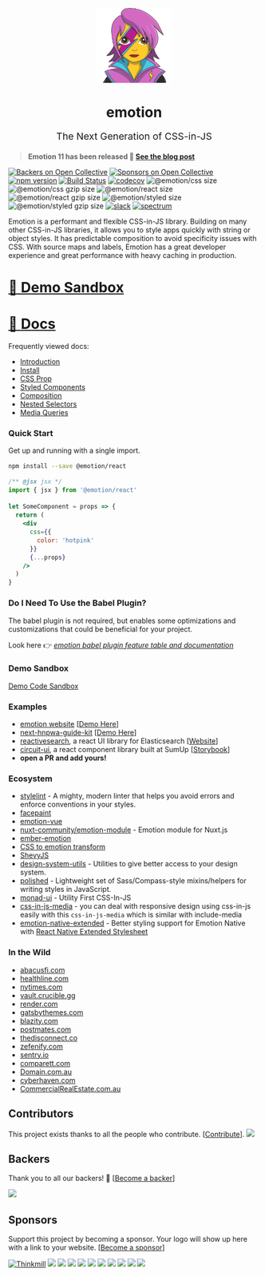 <p align="center" style="color: #343a40">
  <img src="https://raw.githubusercontent.com/emotion-js/emotion/main/emotion.png" alt="Emotion logo" height="150" width="150">
  <h1 align="center">emotion</h1>
</p>
<p align="center" style="font-size: 1.2rem;">The Next Generation of CSS-in-JS</p>

> **Emotion 11 has been released 🚀 [See the blog post](https://emotion.sh/docs/emotion-11)**

[![Backers on Open Collective](https://opencollective.com/emotion/backers/badge.svg)](#backers) [![Sponsors on Open Collective](https://opencollective.com/emotion/sponsors/badge.svg)](#sponsors) [![npm version](https://badge.fury.io/js/emotion.svg)](https://badge.fury.io/js/emotion)
[![Build Status](https://img.shields.io/circleci/project/github/emotion-js/emotion/main.svg)](https://circleci.com/gh/emotion-js/emotion)
[![codecov](https://codecov.io/gh/emotion-js/emotion/branch/main/graph/badge.svg)](https://codecov.io/gh/emotion-js/emotion)
![@emotion/css size](https://img.shields.io/bundlephobia/min/@emotion/css.svg?label=@emotion/css%20size)
![@emotion/css gzip size](https://img.shields.io/bundlephobia/minzip/@emotion/css.svg?label=@emotion/css%20gzip%20size)
![@emotion/react size](https://img.shields.io/bundlephobia/min/@emotion/react.svg?label=@emotion/react%20size)
![@emotion/react gzip size](https://img.shields.io/bundlephobia/minzip/@emotion/react.svg?label=@emotion/react%20gzip%20size)
![@emotion/styled size](https://img.shields.io/bundlephobia/min/@emotion/styled.svg?label=@emotion/styled%20size)
![@emotion/styled gzip size](https://img.shields.io/bundlephobia/minzip/@emotion/styled.svg?label=@emotion/styled%20gzip%20size)
[![slack](https://img.shields.io/badge/join-slack-green)](https://join.slack.com/t/emotion-slack/shared_invite/zt-l7oe5x0x-2jsjNXOs95f5w4AdZWu9LA)
[![spectrum](https://withspectrum.github.io/badge/badge.svg)](https://spectrum.chat/emotion)

Emotion is a performant and flexible CSS-in-JS library. Building on many other CSS-in-JS libraries, it allows you to style apps quickly with string or object styles. It has predictable composition to avoid specificity issues with CSS. With source maps and labels, Emotion has a great developer experience and great performance with heavy caching in production.

# [👀 Demo Sandbox](https://codesandbox.io/s/pk1qjqpw67)

# [📖 Docs](https://emotion.sh/docs/introduction)

Frequently viewed docs:

- [Introduction](https://emotion.sh/docs/introduction)
- [Install](https://emotion.sh/docs/install)
- [CSS Prop](https://emotion.sh/docs/css-prop)
- [Styled Components](https://emotion.sh/docs/styled)
- [Composition](https://emotion.sh/docs/composition)
- [Nested Selectors](https://emotion.sh/docs/nested)
- [Media Queries](https://emotion.sh/docs/media-queries)

### Quick Start

Get up and running with a single import.

```bash
npm install --save @emotion/react
```

```jsx
/** @jsx jsx */
import { jsx } from '@emotion/react'

let SomeComponent = props => {
  return (
    <div
      css={{
        color: 'hotpink'
      }}
      {...props}
    />
  )
}
```

### Do I Need To Use the Babel Plugin?

The babel plugin is not required, but enables some optimizations and customizations that could be beneficial for your project.

Look here 👉 _[emotion babel plugin feature table and documentation](https://github.com/emotion-js/emotion/tree/main/packages/babel-plugin)_

### Demo Sandbox

[Demo Code Sandbox](https://codesandbox.io/s/pk1qjqpw67)

### Examples

- [emotion website](site) [[Demo Here](https://emotion.sh)]
- [next-hnpwa-guide-kit](https://github.com/tkh44/next-hnpwa-guide-kit) [[Demo Here](https://hnpwa.life)]
- [reactivesearch](https://github.com/appbaseio/reactivesearch), a react UI library for Elasticsearch [[Website](https://opensource.appbase.io/reactivesearch/)]
- [circuit-ui](https://github.com/sumup-oss/circuit-ui), a react component library built at SumUp [[Storybook](https://circuit.sumup.com/?path=/story/introduction-welcome--page)]
- **open a PR and add yours!**

### Ecosystem

- [stylelint](https://github.com/stylelint/stylelint) - A mighty, modern linter that helps you avoid errors and enforce conventions in your styles.
- [facepaint](https://github.com/emotion-js/facepaint)
- [emotion-vue](https://github.com/egoist/emotion-vue)
- [nuxt-community/emotion-module](https://github.com/nuxt-community/emotion-module) - Emotion module for Nuxt.js
- [ember-emotion](https://github.com/alexlafroscia/ember-emotion)
- [CSS to emotion transform](https://transform.now.sh/css-to-emotion/)
- [ShevyJS](https://github.com/kyleshevlin/shevyjs)
- [design-system-utils](https://github.com/mrmartineau/design-system-utils) - Utilities to give better access to your design system.
- [polished](https://github.com/styled-components/polished) - Lightweight set of Sass/Compass-style mixins/helpers for writing styles in JavaScript.
- [monad-ui](https://github.com/muhajirdev/monad-ui/) - Utility First CSS-In-JS
- [css-in-js-media](https://github.com/zx6658/css-in-js-media) - you can deal with responsive design using css-in-js easily with this `css-in-js-media` which is similar with include-media
- [emotion-native-extended](https://github.com/ItsWendell/emotion-native-extended) - Better styling support for Emotion Native with [React Native Extended Stylesheet](https://github.com/vitalets/react-native-extended-stylesheet)

### In the Wild

- [abacusfi.com](https://abacusfi.com)
- [healthline.com](https://www.healthline.com)
- [nytimes.com](https://www.nytimes.com)
- [vault.crucible.gg](http://vault.crucible.gg/)
- [render.com](https://render.com)
- [gatsbythemes.com](https://gatsbythemes.com/)
- [blazity.com](https://blazity.com/)
- [postmates.com](https://postmates.com/)
- [thedisconnect.co](https://thedisconnect.co/one)
- [zefenify.com](https://zefenify.com/about.html)
- [sentry.io](https://sentry.io)
- [comparett.com](https://comparett.com)
- [Domain.com.au](https://www.domain.com.au)
- [cyberhaven.com](https://cyberhaven.com)
- [CommercialRealEstate.com.au](https://www.commercialrealestate.com.au)

## Contributors

This project exists thanks to all the people who contribute. [[Contribute](CONTRIBUTING.md)].
<a href="https://github.com/emotion-js/emotion/graphs/contributors"><img src="https://opencollective.com/emotion/contributors.svg?width=890&button=false" /></a>

## Backers

Thank you to all our backers! 🙏 [[Become a backer](https://opencollective.com/emotion#backer)]

<a href="https://opencollective.com/emotion#backers" target="_blank"><img src="https://opencollective.com/emotion/backers.svg?width=890"></a>

## Sponsors

Support this project by becoming a sponsor. Your logo will show up here with a link to your website. [[Become a sponsor](https://opencollective.com/emotion#sponsor)]

<a href="https://thinkmill.com.au" target="_blank"><img height="64" alt="Thinkmill" src="https://thinkmill.github.io/badge/wide-logo.svg"></a>
<a href="https://opencollective.com/emotion/sponsor/0/website" target="_blank"><img src="https://opencollective.com/emotion/sponsor/0/avatar.svg"></a>
<a href="https://opencollective.com/emotion/sponsor/1/website" target="_blank"><img src="https://opencollective.com/emotion/sponsor/1/avatar.svg"></a>
<a href="https://opencollective.com/emotion/sponsor/2/website" target="_blank"><img src="https://opencollective.com/emotion/sponsor/2/avatar.svg"></a>
<a href="https://opencollective.com/emotion/sponsor/3/website" target="_blank"><img src="https://opencollective.com/emotion/sponsor/3/avatar.svg"></a>
<a href="https://opencollective.com/emotion/sponsor/4/website" target="_blank"><img src="https://opencollective.com/emotion/sponsor/4/avatar.svg"></a>
<a href="https://opencollective.com/emotion/sponsor/5/website" target="_blank"><img src="https://opencollective.com/emotion/sponsor/5/avatar.svg"></a>
<a href="https://opencollective.com/emotion/sponsor/6/website" target="_blank"><img src="https://opencollective.com/emotion/sponsor/6/avatar.svg"></a>
<a href="https://opencollective.com/emotion/sponsor/7/website" target="_blank"><img src="https://opencollective.com/emotion/sponsor/7/avatar.svg"></a>
<a href="https://opencollective.com/emotion/sponsor/8/website" target="_blank"><img src="https://opencollective.com/emotion/sponsor/8/avatar.svg"></a>
<a href="https://opencollective.com/emotion/sponsor/9/website" target="_blank"><img src="https://opencollective.com/emotion/sponsor/9/avatar.svg"></a>

